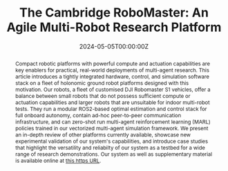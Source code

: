 ---
title: "The Cambridge RoboMaster: An Agile Multi-Robot Research Platform"
authors:
- blumenkamp
- shankar
- admin
- Joshua Bird
- prorok


date: "2024-05-05T00:00:00Z"
doi: ""

# Schedule page publish date (NOT publication's date).
publishDate: "2017-01-01T00:00:00Z"

# Publication type.
# Legend: 0 = Uncategorized; 1 = Conference paper; 2 = Journal article;
# 3 = Preprint / Working Paper; 4 = Report; 5 = Book; 6 = Book section;
# 7 = Thesis; 8 = Patent
publication_types: ["1"]

# Publication name and optional abbreviated publication name.
publication: In *The 17th International Symposium on Distributed Autonomous Robotic Systems (DARS)*
publication_short: In *Distributed Autonomous Robotic Systems (DARS)*

abstract: Compact robotic platforms with powerful compute and actuation capabilities are key enablers for practical, real-world deployments of multi-agent research. This article introduces a tightly integrated hardware, control, and simulation software stack on a fleet of holonomic ground robot platforms designed with this motivation. Our robots, a fleet of customised DJI Robomaster S1 vehicles, offer a balance between small robots that do not possess sufficient compute or actuation capabilities and larger robots that are unsuitable for indoor multi-robot tests. They run a modular ROS2-based optimal estimation and control stack for full onboard autonomy, contain ad-hoc peer-to-peer communication infrastructure, and can zero-shot run multi-agent reinforcement learning (MARL) policies trained in our vectorized multi-agent simulation framework. We present an in-depth review of other platforms currently available, showcase new experimental validation of our system's capabilities, and introduce case studies that highlight the versatility and reliabilty of our system as a testbed for a wide range of research demonstrations. Our system as well as supplementary material is available online at [this https URL](https://proroklab.github.io/cambridge-robomaster/).
# Summary. An optional shortened abstract.
summary: This article introduces a tightly integrated hardware, control, and simulation software stack on a fleet of holonomic ground robot platforms. Our robots, a fleet of customised DJI Robomaster S1 vehicles, offer a balance between small robots that do not possess sufficient compute or actuation capabilities and larger robots that are unsuitable for indoor multi-robot tests.
  
tags:
- Multi-Agent Reinforcement Learning

featured: false

links:
- name: Docs
  url: https://proroklab.github.io/cambridge-robomaster/
- name: arXiv
  url: https://arxiv.org/abs/2405.02198
url_pdf: ''
url_code: 'https://github.com/proroklab/cambridge-robomaster'
url_dataset: ''
url_poster: ''
url_project: ''
url_slides: ''
url_source: ''
url_video: 'https://proroklab.github.io/cambridge-robomaster/supplementary.html#vmas-deployment'

# Featured image
# To use, add an image named `featured.jpg/png` to your page's folder. 
image:
  caption: ''
  placement: 3
  preview_only: false

# Associated Projects (optional).
#   Associate this publication with one or more of your projects.
#   Simply enter your project's folder or file name without extension.
#   E.g. `internal-project` references `content/project/internal-project/index.md`.
#   Otherwise, set `projects: []`.
projects: []

# Slides (optional).
#   Associate this publication with Markdown slides.
#   Simply enter your slide deck's filename without extension.
#   E.g. `slides: "example"` references `content/slides/example/index.md`.
#   Otherwise, set `slides: ""`.
slides: ""
---